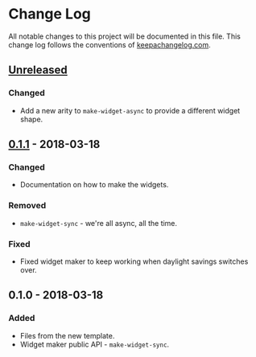 # Change Log
All notable changes to this project will be documented in this file. This change log follows the conventions of [keepachangelog.com](http://keepachangelog.com/).

## [Unreleased][unreleased]
### Changed
- Add a new arity to `make-widget-async` to provide a different widget shape.

## [0.1.1] - 2018-03-18
### Changed
- Documentation on how to make the widgets.

### Removed
- `make-widget-sync` - we're all async, all the time.

### Fixed
- Fixed widget maker to keep working when daylight savings switches over.

## 0.1.0 - 2018-03-18
### Added
- Files from the new template.
- Widget maker public API - `make-widget-sync`.

[unreleased]: https://github.com/your-name/prog_math_puzzle/compare/0.1.1...HEAD
[0.1.1]: https://github.com/your-name/prog_math_puzzle/compare/0.1.0...0.1.1
